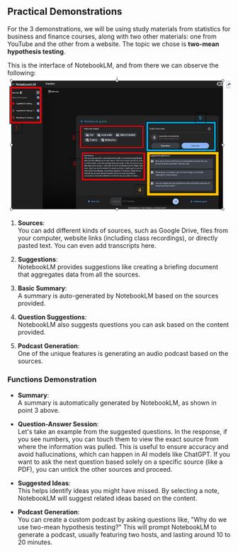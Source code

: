 ## Practical Demonstrations

For the 3 demonstrations, we will be using study materials from statistics for business and finance courses, along with two other materials: one from YouTube and the other from a website. The topic we chose is **two-mean hypothesis testing**.

This is the interface of NotebookLM, and from there we can observe the following:
![image alt](https://github.com/OmarSakib99/NotebookLM-Experiment/blob/e8a520f4cc1f2e65ef8093af52b27802bc1ca962/interface.png)
1) **Sources**:  
   You can add different kinds of sources, such as Google Drive, files from your computer, website links (including class recordings), or directly pasted text. You can even add transcripts here.

2) **Suggestions**:  
   NotebookLM provides suggestions like creating a briefing document that aggregates data from all the sources.

3) **Basic Summary**:  
   A summary is auto-generated by NotebookLM based on the sources provided.

4) **Question Suggestions**:  
   NotebookLM also suggests questions you can ask based on the content provided.

5) **Podcast Generation**:  
   One of the unique features is generating an audio podcast based on the sources.

### Functions Demonstration

- **Summary**:  
  A summary is automatically generated by NotebookLM, as shown in point 3 above.

- **Question-Answer Session**:  
  Let's take an example from the suggested questions. In the response, if you see numbers, you can touch them to view the exact source from where the information was pulled. This is useful to ensure accuracy and avoid hallucinations, which can happen in AI models like ChatGPT. If you want to ask the next question based solely on a specific source (like a PDF), you can untick the other sources and proceed.

- **Suggested Ideas**:  
  This helps identify ideas you might have missed. By selecting a note, NotebookLM will suggest related ideas based on the content.

- **Podcast Generation**:  
  You can create a custom podcast by asking questions like, "Why do we use two-mean hypothesis testing?" This will prompt NotebookLM to generate a podcast, usually featuring two hosts, and lasting around 10 to 20 minutes.
